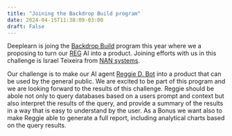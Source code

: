 ```yaml
---
title: "Joining the Backdrop Build program"
date: 2024-04-15T11:38:09-03:00
draft: False
---
```


Deeplearn is joing the [Backdrop Build](https://backdropbuild.com) program this year where we a proposing to turn our [REG](/team/reg.md) AI into a product. Joining efforts with us in this challenge is Israel Teixeira from [NAN systems](https://nan.systems/).

Our challenge is to make our AI agent [Reggie D. Bot](/team/reg.md) into a product that can be used by the general public. We are excited to be part of this program and we are looking forward to the results of this challenge. Reggie should be abole not only to query databases based on a users prompt and context but also interpret the results of the query, and provide a summary of the results in a way that is easy to understand by the user. As a Bonus we want also to make Reggie able to generate a full report, including analytical charts based on the query results.
